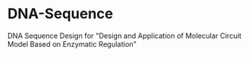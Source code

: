 # DNA-Sequence
DNA Sequence Design for "Design and Application of Molecular Circuit Model Based on Enzymatic Regulation"
